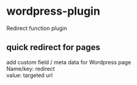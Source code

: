 # wordpress-plugin
Redirect function plugin

quick redirect for pages
------------------------
add custom field / meta data for Wordpress page <br>
Name/key: redirect <br>
value: targeted url
